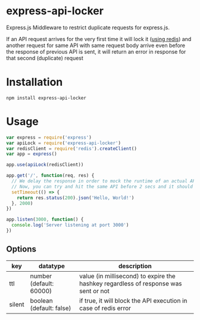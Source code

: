 # express-api-locker
Express.js Middleware to restrict duplicate requests for express.js.

If an API request arrives for the very first time it will lock it ([using redis](https://redis.io/topics/quickstart)) and another request for same API with same request body arrive even before the response of previous API is sent, it will return an error in response for that second (duplicate) request


# Installation
```
npm install express-api-locker
```
# Usage
```javascript
var express = require('express')
var apiLock = require('express-api-locker')
var redisClient = require('redis').createClient()
var app = express()

app.use(apiLock(redisClient))

app.get('/', function(req, res) {
  // We delay the response in order to mock the runtime of an actual API.
  // Now, you can try and hit the same API before 2 secs and it should throw an error
  setTimeout(() => {
    return res.status(200).json('Hello, World!')
  }, 2000)
})

app.listen(3000, function() {
  console.log('Server listening at port 3000')
})
```

## Options
key | datatype | description
------------ | ------------ | -------------
ttl | number (default: 60000) | value (in millisecond) to expire the hashkey regardless of response was sent or not
silent | boolean (default: false) | if true, it will block the API execution in case of redis error
